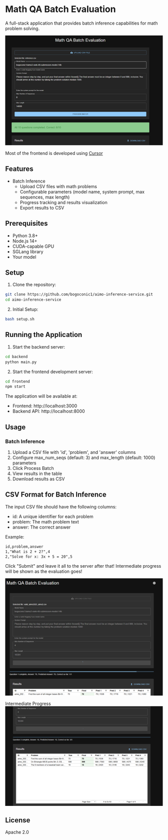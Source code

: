 # Math QA Batch Evaluation

A full-stack application that provides batch inference capabilities for math problem solving.

![demo3](./assets/demo3.png)

Most of the frontend is developed using [Cursor](https://www.cursor.com/)

## Features

- Batch Inference
  - Upload CSV files with math problems
  - Configurable parameters (model name, system prompt, max sequences, max length)
  - Progress tracking and results visualization
  - Export results to CSV

## Prerequisites

- Python 3.8+
- Node.js 14+
- CUDA-capable GPU
- SGLang library
- Your model

## Setup

1. Clone the repository:
```bash
git clone https://github.com/bogoconic1/aimo-inference-service.git
cd aimo-inference-service
```

2. Initial Setup:
```bash
bash setup.sh
```

## Running the Application

1. Start the backend server:
```bash
cd backend
python main.py
```

2. Start the frontend development server:
```bash
cd frontend
npm start
```

The application will be available at:
- Frontend: http://localhost:3000
- Backend API: http://localhost:8000

## Usage

### Batch Inference
1. Upload a CSV file with 'id', 'problem', and 'answer' columns
2. Configure max_num_seqs (default: 3) and max_length (default: 1000) parameters
3. Click Process Batch
4. View results in the table
5. Download results as CSV

## CSV Format for Batch Inference

The input CSV file should have the following columns:
- id: A unique identifier for each problem
- problem: The math problem text
- answer: The correct answer

Example:
```csv
id,problem,answer
1,"What is 2 + 2?",4
2,"Solve for x: 3x + 5 = 20",5
```

Click "Submit" and leave it all to the server after that! Intermediate progress will be shown as the evaluation goes!

![demo1](./assets/demo1.png)

Intermediate Progress
![demo2](./assets/demo2.png)

## License

Apache 2.0